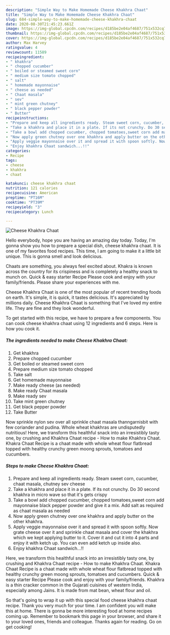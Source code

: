 ```yaml
---
description: "Simple Way to Make Homemade Cheese Khakhra Chaat"
title: "Simple Way to Make Homemade Cheese Khakhra Chaat"
slug: 684-simple-way-to-make-homemade-cheese-khakhra-chaat
date: 2020-08-30T21:45:23.661Z
image: https://img-global.cpcdn.com/recipes/d185be2e04af4687/751x532cq70/cheese-khakhra-chaat-recipe-main-photo.jpg
thumbnail: https://img-global.cpcdn.com/recipes/d185be2e04af4687/751x532cq70/cheese-khakhra-chaat-recipe-main-photo.jpg
cover: https://img-global.cpcdn.com/recipes/d185be2e04af4687/751x532cq70/cheese-khakhra-chaat-recipe-main-photo.jpg
author: Max Harvey
ratingvalue: 4
reviewcount: 11589
recipeingredient:
- " khakhra"
- " chopped cucumber"
- " boiled or steamed sweet corn"
- " medium size tomato chopped"
- " salt"
- " homemade mayonnaise"
- " cheese as needed"
- " Chaat masala"
- " sev"
- " mint green chutney"
- " black pepper powder"
- " Butter"
recipeinstructions:
- "Prepare and keep all ingredients ready. Steam sweet corn, cucumber, chaat masala, chutney sev cheese"
- "Take a khakhra and place it in a plate. If its not crunchy. Do 30 second khakhra in micro wave so that it&#39;s gets crispy"
- "Take a bowl add chopped cucumber, chopped tomatoes,sweet corn add mayonnaise black pepper powder and give it a mix. Add salt as required as chaat masala as needed"
- "Now apply green chutney over one khakhra and apply butter on the other khakhra."
- "Apply veggie mayonnaise over it and spread it with spoon softly. Now grate cheese over it and sprinkle chaat masala and cover the khakhra which we kept applying butter to it. Cover it and cut it into 4 parts and enjoy it with ketch up. You can even add ketch up inside also."
- "Enjoy khakhra Chaat sandwich...!!"
categories:
- Recipe
tags:
- cheese
- khakhra
- chaat

katakunci: cheese khakhra chaat 
nutrition: 121 calories
recipecuisine: American
preptime: "PT16M"
cooktime: "PT39M"
recipeyield: "3"
recipecategory: Lunch

---
```



![Cheese Khakhra Chaat](https://img-global.cpcdn.com/recipes/d185be2e04af4687/751x532cq70/cheese-khakhra-chaat-recipe-main-photo.jpg)

Hello everybody, hope you are having an amazing day today. Today, I'm gonna show you how to prepare a special dish, cheese khakhra chaat. It is one of my favorites food recipes. This time, I am going to make it a little bit unique. This is gonna smell and look delicious.

Chaats are something, you always feel excited about. Khakra is known across the country for its crispiness and is completely a healthy snack to munch on. Quick &amp; easy starter Recipe Please cook and enjoy with your family/friends. Please share your experiences with me.

Cheese Khakhra Chaat is one of the most popular of recent trending foods on earth. It's simple, it is quick, it tastes delicious. It's appreciated by millions daily. Cheese Khakhra Chaat is something that I've loved my entire life. They are fine and they look wonderful.


To get started with this recipe, we have to prepare a few components. You can cook cheese khakhra chaat using 12 ingredients and 6 steps. Here is how you cook it.

<!--inarticleads1-->

##### The ingredients needed to make Cheese Khakhra Chaat:

1. Get  khakhra
1. Prepare  chopped cucumber
1. Get  boiled or steamed sweet corn
1. Prepare  medium size tomato chopped
1. Take  salt
1. Get  homemade mayonnaise
1. Make ready  cheese (as needed)
1. Make ready  Chaat masala
1. Make ready  sev
1. Take  mint green chutney
1. Get  black pepper powder
1. Take  Butter


Now sprinkle nylon sev over all sprinkle chaat masala thanngarnisbit with few coriander and pudina. Whole wheat khakhras are undisputedly nutritious! Here, we transform this healthful snack into an irresistibly tasty one, by crushing and Khakhra Chaat recipe - How to make Khakhra Chaat. Khakra Chaat Recipe is a chaat made with whole wheat flour flatbread topped with healthy crunchy green moong sprouts, tomatoes and cucumbers. 

<!--inarticleads2-->

##### Steps to make Cheese Khakhra Chaat:

1. Prepare and keep all ingredients ready. Steam sweet corn, cucumber, chaat masala, chutney sev cheese
1. Take a khakhra and place it in a plate. If its not crunchy. Do 30 second khakhra in micro wave so that it&#39;s gets crispy
1. Take a bowl add chopped cucumber, chopped tomatoes,sweet corn add mayonnaise black pepper powder and give it a mix. Add salt as required as chaat masala as needed
1. Now apply green chutney over one khakhra and apply butter on the other khakhra.
1. Apply veggie mayonnaise over it and spread it with spoon softly. Now grate cheese over it and sprinkle chaat masala and cover the khakhra which we kept applying butter to it. Cover it and cut it into 4 parts and enjoy it with ketch up. You can even add ketch up inside also.
1. Enjoy khakhra Chaat sandwich...!!


Here, we transform this healthful snack into an irresistibly tasty one, by crushing and Khakhra Chaat recipe - How to make Khakhra Chaat. Khakra Chaat Recipe is a chaat made with whole wheat flour flatbread topped with healthy crunchy green moong sprouts, tomatoes and cucumbers. Quick &amp; easy starter Recipe Please cook and enjoy with your family/friends. Khakhra is a thin cracker common in the Gujarati cuisines of western India, especially among Jains. It is made from mat bean, wheat flour and oil. 

So that's going to wrap it up with this special food cheese khakhra chaat recipe. Thank you very much for your time. I am confident you will make this at home. There is gonna be more interesting food at home recipes coming up. Remember to bookmark this page in your browser, and share it to your loved ones, friends and colleague. Thanks again for reading. Go on get cooking!

